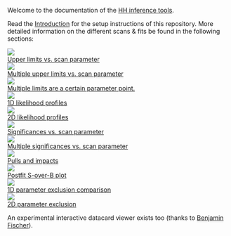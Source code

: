 Welcome to the documentation of the [HH inference tools](https://gitlab.cern.ch/hh/tools/inference).

Read the [Introduction](introduction.md) for the setup instructions of this repository.
More detailed information on the different scans & fits be found in the following sections:

<div class="dhi_image_boxes">
  <a href="tasks/limits.html#limit-on-poi-vs-scan-parameter">
    <div class="dhi_image_box">
      <div>
        <img src="images/limits__r__kl_n51_-25.0_25.0__fb_bbwwllvv_log.png" />
      </div>
      <div>
        Upper limits vs. scan parameter
      </div>
    </div>
  </a>

  <a href="tasks/limits.htmll#multiple-limits-on-poi-vs-scan-parameter">
    <div class="dhi_image_box">
      <div>
        <img src="images/multilimits__r__kl_n51_-25.0_25.0__fb_log.png" />
      </div>
      <div>
        Multiple upper limits vs. scan parameter
      </div>
    </div>
  </a>

  <a href="tasks/limits.htmll#multiple-limits-at-a-certain-point-of-parameters">
    <div class="dhi_image_box">
      <div>
        <img src="images/limitatpoint__r__kl_1.0.png" />
      </div>
      <div>
        Multiple limits are a certain parameter point.
      </div>
    </div>
  </a>

  <a href="tasks/likelihood.html#1d">
    <div class="dhi_image_box">
      <div>
        <img src="images/nll1d__kl_n51_-25.0_25.0.png" />
      </div>
      <div>
        1D likelihood profiles
      </div>
    </div>
  </a>

  <a href="tasks/likelihood.html#2d">
    <div class="dhi_image_box">
      <div>
        <img src="images/nll2d__kl_n61_-30.0_30.0__kt_n41_-10.0_10.0__log.png" />
      </div>
      <div>
        2D likelihood profiles
      </div>
    </div>
  </a>

  <a href="tasks/significances.html#significance-vs-scan-parameter">
    <div class="dhi_image_box">
      <div>
        <img src="images/significances__r__kl_n17_-2.0_6.0.png" />
      </div>
      <div>
        Significances vs. scan parameter
      </div>
    </div>
  </a>

  <a href="tasks/significances.html#multiple-significance-scans-vs-scan-parameter">
    <div class="dhi_image_box">
      <div>
        <img src="images/multisignificances__r__kl_n9_-2.0_6.0.png" />
      </div>
      <div>
        Multiple significances vs. scan parameter
      </div>
    </div>
  </a>

  <a href="tasks/pullsandimpacts.html">
    <div class="dhi_image_box">
      <div>
        <img src="images/pulls_impacts__poi_r__params_r_qqhh1.0_r_gghh1.0_kl1.0_kt1.0_CV1.0_C2V1.0.png" />
      </div>
      <div>
        Pulls and impacts
      </div>
    </div>
  </a>

  <a href="tasks/postfit.html">
    <div class="dhi_image_box">
      <div>
        <img src="images/postfitsoverb__poi_r__params_r_qqhh1.0_r_gghh1.0_kl1.0_kt1.0_CV1.0_C2V1.0.png" />
      </div>
      <div>
        Postfit S-over-B plot
      </div>
    </div>
  </a>

  <a href="tasks/exclusion.html#comparison-of-exclusion-performance">
    <div class="dhi_image_box">
      <div>
        <img src="images/bestfitexclusion__r_gghh__kl_n51_-25.0_25.0.png" />
      </div>
      <div>
        1D parameter exclusion comparison
      </div>
    </div>
  </a>

  <a href="tasks/exclusion.html#2d-parameter-exclusion">
    <div class="dhi_image_box">
      <div>
        <img src="images/exclusionbestfit2d__poi_r__scan_kl_-30.0_30.0_n61_kt_-6.0_9.0_n31__params_r_qqhh1.0_r_gghh1.0_CV1.0_C2V1.0.png" />
      </div>
      <div>
        2D parameter exclusion
      </div>
    </div>
  </a>

  <div style="clear: both;"></div>
</div>

An experimental interactive datacard viewer exists too (thanks to [Benjamin Fischer](https://git.rwth-aachen.de/3pia/cms_analyses/common/-/blob/master/view_datacard.html)).
